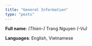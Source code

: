 ```yaml
---
title: "General Information"
type: "posts"
---
```

**Full name**: *(Thien-)* Trang Nguyen *(-Vu)*

**Languages**: English, Vietnamese

